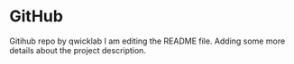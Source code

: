 # GitHub
Gitihub repo by qwicklab
I am editing the README file. Adding some more details about the project description.
